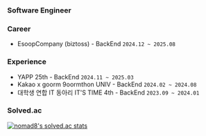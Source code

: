 ###   Software Engineer

<!--
**LujaeDev/LujaeDev** is a ✨ _special_ ✨ repository because its `README.md` (this file) appears on your GitHub profile.

Here are some ideas to get you started:

- 🔭 I’m currently working on ...
- 🌱 I’m currently learning ...
- 👯 I’m looking to collaborate on ...
- 🤔 I’m looking for help with ..
- 💬 Ask me about ...
- 📫 How to reach me: ...
- 😄 Pronouns: ...
- ⚡ Fun fact: ...
-->
### Career
* EsoopCompany (biztoss) - BackEnd `2024.12 ~ 2025.08`

### Experience
* YAPP 25th - BackEnd `2024.11 ~ 2025.03`
* Kakao x goorm 9oormthon UNIV  - BackEnd `2024.02 ~ 2024.08`
* 대학생 연합 IT 동아리 IT'S TIME 4th - BackEnd `2023.09 ~ 2024.01`

### Solved.ac
[![nomad8's solved.ac stats](https://github-readme-solvedac.hyp3rflow.vercel.app/api/?handle=nomad8)](https://solved.ac/profile/nomad8)
